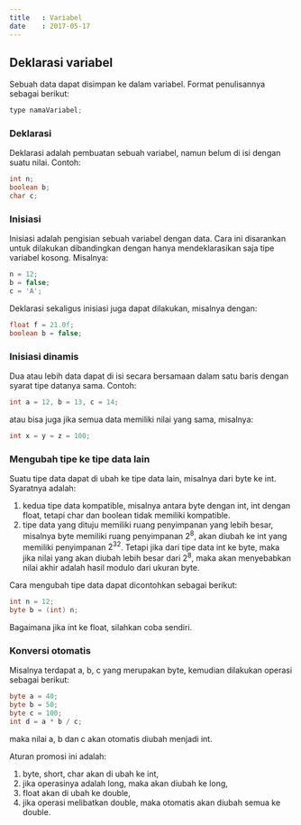 ```yaml
---
title   : Variabel
date    : 2017-05-17
---
```


## Deklarasi variabel

Sebuah data dapat disimpan ke dalam variabel. Format penulisannya sebagai
berikut:

```java
type namaVariabel;
```

### Deklarasi

Deklarasi adalah pembuatan sebuah variabel, namun belum di isi dengan suatu
nilai. Contoh:

```java
int n;
boolean b;
char c;
```

### Inisiasi

Inisiasi adalah pengisian sebuah variabel dengan data. Cara ini disarankan untuk
dilakukan dibandingkan dengan hanya mendeklarasikan saja tipe variabel kosong.
Misalnya:

```java
n = 12;
b = false;
c = 'A';
```

Deklarasi sekaligus inisiasi juga dapat dilakukan, misalnya dengan:

```java
float f = 21.0f;
boolean b = false;
```

### Inisiasi dinamis

Dua atau lebih data dapat di isi secara bersamaan dalam satu baris dengan syarat
tipe datanya sama. Contoh:

```java
int a = 12, b = 13, c = 14;
```

atau bisa juga jika semua data memiliki nilai yang sama, misalnya:

```java
int x = y = z = 100;
```

### Mengubah tipe ke tipe data lain

Suatu tipe data dapat di ubah ke tipe data lain, misalnya dari byte ke int.
Syaratnya adalah:

1. kedua tipe data kompatible, misalnya antara byte dengan int, int dengan
   float, tetapi char dan boolean tidak memiliki kompatible.
2. tipe data yang dituju memiliki ruang penyimpanan yang lebih besar, misalnya
   byte memiliki ruang penyimpanan $2^{8}$, akan diubah ke int yang memiliki
   penyimpanan $2^{32}$. Tetapi jika dari tipe data int ke byte, maka jika nilai
   yang akan diubah lebih besar dari $2^{8}$, maka akan menyebabkan nilai akhir
   adalah hasil modulo dari ukuran byte.

Cara mengubah tipe data dapat dicontohkan sebagai berikut:

```java
int n = 12;
byte b = (int) n;
```

Bagaimana jika int ke float, silahkan coba sendiri.

### Konversi otomatis

Misalnya terdapat a, b, c yang merupakan byte, kemudian dilakukan operasi
sebagai berikut:

```java
byte a = 40;
byte b = 50;
byte c = 100;
int d = a * b / c;
```

maka nilai a, b dan c akan otomatis diubah menjadi int.

Aturan promosi ini adalah:

1. byte, short, char akan di ubah ke int,
2. jika operasinya adalah long, maka akan diubah ke long,
3. float akan di ubah ke double,
4. jika operasi melibatkan double, maka otomatis akan diubah semua ke double.

